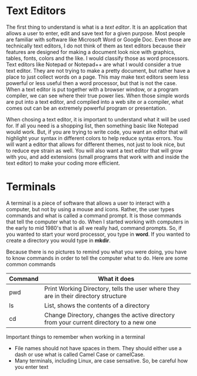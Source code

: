 # Text Editors

The first thing to understand is what is a *text editor*. It is an application that allows a user to enter, edit and save text for a given purpose. Most people are familiar with software like Microsoft Word or Google Doc. Even those are technically text editors, I do not think of them as text editors because their features are designed for making a document look nice with graphics, tables, fonts, colors and the like. I would classify those as word processors. Text editors like Notepad or Notepad++ are what I would consider a true text editor. They are not trying to make a pretty document, but rather have a place to just collect words on a page. This may make text editors seem less powerful or less useful then a word processor, but that is not the case. When a text editor is put together with a browser window, or a program compiler, we can see where their true power lies. When those simple words are put into a text editor, and complied into a web site or a compiler, what comes out can be an extremely powerful program or presentation.

When chosing a text editor, it is important to understand what it will be used for. If all you need is a shopping list, then something basic like Notepad would work. But, if you are trying to write code, you want an editor that will highlight your syntax in different colors to help reduce syntax errors. You will want a editor that allows for different themes, not just to look nice, but to reduce eye strain as well. You will also want a text editor that will grow with you, and add extensions (small programs that work with and inside the text editor) to make your coding more efficient. 

# Terminals

A terminal is a piece of software that allows a user to interact with a computer, but not by using a mouse and icons. Rather, the user types commands and what is called a command prompt. It is those commands that tell the computer what to do. When I started working with computers in the early to mid 1980's that is all we really had, command prompts. So, if you wanted to start your word processor, you type in **word**. If you wanted to create a directory you would type in **mkdir**.

Because there is no pictures to remind you what you were doing, you have to know commands in order to tell the computer what to do. Here are some common commands

Command | What it does
------- | ------------
pwd | Print Working Directory, tells the user where they are in their directory structure
ls | List, shows the contents of a directory
cd | Change Directory, changes the active directory from your current directory to a new one

Important things to remember when working in a terminal
- File names should not have spaces in them. They should either use a dash or use what is called Camel Case or camelCase.
- Many terminals, including Linux, are case sensative. So, be careful how you enter text
